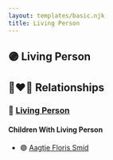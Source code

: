 ```yaml
---
layout: templates/basic.njk
title: Living Person
---
```

## 🟣 Living Person

## 👩‍❤️‍👨 Relationships

### 🔵 [Living Person](/people/4/45597600)

#### Children With Living Person
* 🟣 [Aagtje Floris Smid](/people/7/7377611)
